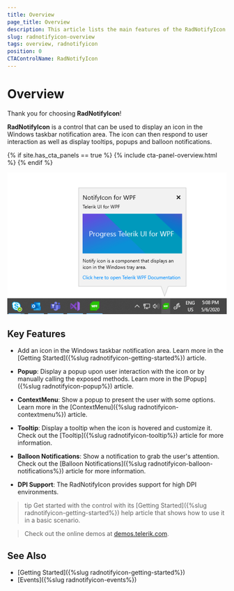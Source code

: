 ```yaml
---
title: Overview
page_title: Overview
description: This article lists the main features of the RadNotifyIcon control.
slug: radnotifyicon-overview
tags: overview, radnotifyicon
position: 0
CTAControlName: RadNotifyIcon
---
```


# Overview

Thank you for choosing __RadNotifyIcon__!			

__RadNotifyIcon__ is a control that can be used to display an icon in the Windows taskbar notification area. The icon can then respond to user interaction as well as display tooltips, popups and balloon notifications.

{% if site.has_cta_panels == true %}
{% include cta-panel-overview.html %}
{% endif %}

![RadNotifyIcon in the Fluent theme](images/notifyicon_overview.png)

## Key Features

* Add an icon in the Windows taskbar notification area. Learn more in the [Getting Started]({%slug radnotifyicon-getting-started%}) article. 

* __Popup__: Display a popup upon user interaction with the icon or by manually calling the exposed methods. Learn more in the [Popup]({%slug radnotifyicon-popup%}) article. 

* __ContextMenu__: Show a popup to present the user with some options. Learn more in the [ContextMenu]({%slug radnotifyicon-contextmenu%}) article. 

* __Tooltip__: Display a tooltip when the icon is hovered and customize it. Check out the [Tooltip]({%slug radnotifyicon-tooltip%}) article for more information. 

* __Balloon Notifications__: Show a notification to grab the user's attention. Check out the [Balloon Notifications]({%slug radnotifyicon-balloon-notifications%}) article for more information. 

* __DPI Support__: The RadNotifyIcon provides support for high DPI environments.

>tip Get started with the control with its [Getting Started]({%slug radnotifyicon-getting-started%}) help article that shows how to use it in a basic scenario.

>Check out the online demos at [demos.telerik.com](https://demos.telerik.com/wpf/).

## See Also

* [Getting Started]({%slug radnotifyicon-getting-started%})
* [Events]({%slug radnotifyicon-events%})
